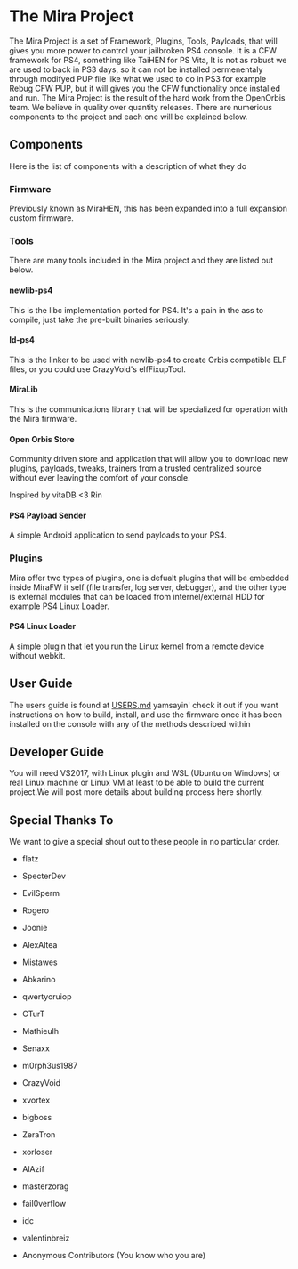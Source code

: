 # The Mira Project

The Mira Project is a set of Framework, Plugins, Tools, Payloads, that will gives you more power to control your jailbroken PS4 console.
It is a CFW framework for PS4, something like TaiHEN for PS Vita, It is not as robust we are used to back in PS3 days, so it can not be installed permenentaly through modifyed PUP file like what we used to do in PS3 for example Rebug CFW PUP, but it will gives you the CFW functionality once installed and run.
The Mira Project is the result of the hard work from the OpenOrbis team. We believe in quality over quantity releases. There are numerious components to the project and each one will be explained below.

## Components

Here is the list of components with a description of what they do

### Firmware

Previously known as MiraHEN, this has been expanded into a full expansion custom firmware.

### Tools

There are many tools included in the Mira project and they are listed out below.

#### newlib-ps4

This is the libc implementation ported for PS4. It's a pain in the ass to compile, just take the pre-built binaries seriously.

#### ld-ps4

This is the linker to be used with newlib-ps4 to create Orbis compatible ELF files, or you could use CrazyVoid's elfFixupTool.

#### MiraLib

This is the communications library that will be specialized for operation with the Mira firmware.

#### Open Orbis Store

Community driven store and application that will allow you to download new plugins, payloads, tweaks, trainers from a trusted centralized source without ever leaving the comfort of your console.

Inspired by vitaDB <3 Rin
#### PS4 Payload Sender

A simple Android application to send payloads to your PS4.

### Plugins

Mira offer two types of plugins, one is defualt plugins that will be embedded inside MiraFW it self (file transfer, log server, debugger), and the other type is external modules that can be loaded from internel/external HDD for example PS4 Linux Loader.

#### PS4 Linux Loader

A simple plugin that let you run the Linux kernel from a remote device without webkit.

## User Guide

The users guide is found at [USERS.md](https://github.com/OpenOrbis/mira-project/blob/master/USERS.md) yamsayin' check it out if you want instructions on how to build, install, and use the firmware once it has been installed on the console with any of the methods described within

## Developer Guide
You will need VS2017, with Linux plugin and WSL (Ubuntu on Windows) or real Linux machine or Linux VM at least to be able to build the current project.We will post more details about building process here shortly.

## Special Thanks To

We want to give a special shout out to these people in no particular order.

* flatz

* SpecterDev

* EvilSperm

* Rogero

* Joonie

* AlexAltea

* Mistawes

* Abkarino

* qwertyoruiop

* CTurT

* Mathieulh

* Senaxx

* m0rph3us1987

* CrazyVoid

* xvortex

* bigboss

* ZeraTron

* xorloser

* AlAzif

* masterzorag

* fail0verflow

* idc

* valentinbreiz

* Anonymous Contributors (You know who you are)